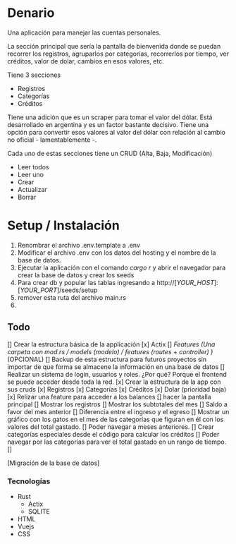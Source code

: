 # Denario

Una aplicación para manejar las cuentas personales.

La sección principal que sería la pantalla de bienvenida donde se puedan recorrer los registros, agruparlos por categorías, recorrerlos por tiempo, ver créditos, valor de dolar, cambios en esos valores, etc.

Tiene 3 secciones

+ Registros
+ Categorías
+ Créditos

Tiene una adición que es un scraper para tomar el valor del dólar. Está desarrollado en argentina y es un factor bastante decisivo. Tiene una opción para convertir esos valores al valor del dólar con relación al cambio no oficial - lamentablemente -.


Cada uno de estas secciones tiene un CRUD (Alta, Baja, Modificación)

+ Leer todos
+ Leer uno
+ Crear
+ Actualizar
+ Borrar

# Setup / Instalación

1. Renombrar el archivo .env.template a .env
2. Modificar el archivo .env con los datos del hosting y el nombre de la base de datos.
3. Ejecutar la aplicación con el comando _cargo r_ y abrir el navegador para crear la base de datos y crear los seeds
4. Para crear db y popular las tablas ingresando a http://[_YOUR_HOST_]:[_YOUR_PORT_]/seeds/setup
5. remover esta ruta del archivo main.rs
6. 

## Todo

[] Crear la estructura básica de la applicación
    [x] Actix
    [] _Features (Una carpeta con mod.rs / models (modelo) / features (routes + controller) )_ (OPCIONAL)
    [] Backup de esta estructura para futuros proyectos sin importar de que forma se almacene la información en una base de datos
    [] Realizar un sistema de login, usuarios y roles. ¿Por qué? Porque el frontend se puede acceder desde toda la red.
[x] Crear la estructura de la app con sus cruds
    [x] Registros
    [x] Categorías
    [x] Créditos
    [x] Dolar (prioridad baja)
[x] Relizar una feature para acceder a los balances
[] hacer la pantalla principal
    [] Mostrar los registros
    [] Mostrar los subtotales del mes
        [] Saldo a favor del mes anterior
        [] Diferencia entre el ingreso y el egreso
        [] Mostrar un gráfico con los gatos en el mes de las categorías que figuran en él con los valores del total gastado.
    [] Poder navegar a meses anteriores.
    [] Crear categorías especiales desde el código para calcular los créditos
    [] Poder navegar por las categorías para ver el total gastado en un rango de tiempo.
    [] 

[Migración de la base de datos]

### Tecnologías
- Rust
  - Actix
  - SQLITE
- HTML
- Vuejs
- CSS


